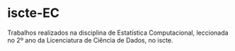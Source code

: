 # iscte-EC
Trabalhos realizados na disciplina de Estatística Computacional, leccionada no 2º ano da Licenciatura de Ciência de Dados, no iscte.
